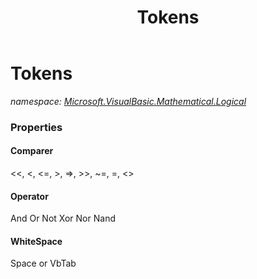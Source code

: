 ﻿---
title: Tokens
---

# Tokens
_namespace: [Microsoft.VisualBasic.Mathematical.Logical](N-Microsoft.VisualBasic.Mathematical.Logical.html)_






### Properties

#### Comparer
<<, <, <=, >, =>, >>, ~=, =, <>
#### Operator
And Or Not Xor Nor Nand
#### WhiteSpace
Space or VbTab
